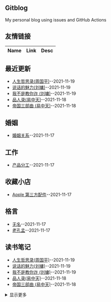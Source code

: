 ## Gitblog
My personal blog using issues and GitHub Actions
## 友情链接
| Name | Link | Desc | 
 | ---- | ---- | ---- |
## 最近更新
- [人生哲思录(周国平)](https://github.com/Luckyyyyyyy/phh-blog/issues/41)--2021-11-19
- [说话的魅力(刘墉)](https://github.com/Luckyyyyyyy/phh-blog/issues/40)--2021-11-19
- [我不是教你诈 (刘墉)](https://github.com/Luckyyyyyyy/phh-blog/issues/39)--2021-11-19
- [品人录(易中天)](https://github.com/Luckyyyyyyy/phh-blog/issues/38)--2021-11-18
- [帝国三部曲 (易中天)](https://github.com/Luckyyyyyyy/phh-blog/issues/37)--2021-11-18
## 婚姻
- [婚姻关系](https://github.com/Luckyyyyyyy/phh-blog/issues/9)--2021-11-17
## 工作
- [产品分工](https://github.com/Luckyyyyyyy/phh-blog/issues/13)--2021-11-17
## 收藏小店
- [Apple 第三方配件](https://github.com/Luckyyyyyyy/phh-blog/issues/6)--2021-11-17
## 格言
- [无名](https://github.com/Luckyyyyyyy/phh-blog/issues/8)--2021-11-17
- [老孔孟](https://github.com/Luckyyyyyyy/phh-blog/issues/7)--2021-11-17
## 读书笔记
- [人生哲思录(周国平)](https://github.com/Luckyyyyyyy/phh-blog/issues/41)--2021-11-19
- [说话的魅力(刘墉)](https://github.com/Luckyyyyyyy/phh-blog/issues/40)--2021-11-19
- [我不是教你诈 (刘墉)](https://github.com/Luckyyyyyyy/phh-blog/issues/39)--2021-11-19
- [品人录(易中天)](https://github.com/Luckyyyyyyy/phh-blog/issues/38)--2021-11-18
- [帝国三部曲 (易中天)](https://github.com/Luckyyyyyyy/phh-blog/issues/37)--2021-11-18
<details><summary>显示更多</summary>

- [江湖 (郭德纲)](https://github.com/Luckyyyyyyy/phh-blog/issues/36)--2021-11-18
- [把自己当回事儿(杨天真)](https://github.com/Luckyyyyyyy/phh-blog/issues/35)--2021-11-18
- [别想太多啦([日]名取芳彦)](https://github.com/Luckyyyyyyy/phh-blog/issues/34)--2021-11-18
- [弃猫 当我谈起父亲时(村上春树)](https://github.com/Luckyyyyyyy/phh-blog/issues/33)--2021-11-18
- [中国人史纲(柏杨)](https://github.com/Luckyyyyyyy/phh-blog/issues/32)--2021-11-18
- [幸福之路 (罗素)](https://github.com/Luckyyyyyyy/phh-blog/issues/30)--2021-11-17
- [七年就是一辈子 (李笑来)](https://github.com/Luckyyyyyyy/phh-blog/issues/29)--2021-11-17
- [草莓人生(荻原浩)](https://github.com/Luckyyyyyyy/phh-blog/issues/28)--2021-11-17
- [腾讯传1998—2016(吴晓波)](https://github.com/Luckyyyyyyy/phh-blog/issues/27)--2021-11-17
- [硅谷钢铁侠：埃隆·马斯克的冒险人生((美)阿什利·万斯)](https://github.com/Luckyyyyyyy/phh-blog/issues/26)--2021-11-17
- [道德经说什么 (韩鹏杰)](https://github.com/Luckyyyyyyy/phh-blog/issues/25)--2021-11-17
- [圆圈正义(罗翔)](https://github.com/Luckyyyyyyy/phh-blog/issues/24)--2021-11-17
- [华杉讲透《论语》](https://github.com/Luckyyyyyyy/phh-blog/issues/23)--2021-11-17
- [向上生长(九边)](https://github.com/Luckyyyyyyy/phh-blog/issues/22)--2021-11-17
- [少有人走的路1：心智成熟的旅程 (斯科特·派克)](https://github.com/Luckyyyyyyy/phh-blog/issues/21)--2021-11-17
- [中国式的情与爱 (武志红)](https://github.com/Luckyyyyyyy/phh-blog/issues/20)--2021-11-17
- [读就上瘾的中国史(温伯陵)](https://github.com/Luckyyyyyyy/phh-blog/issues/19)--2021-11-17
- [向前一步(谢丽尔·桑德伯格)](https://github.com/Luckyyyyyyy/phh-blog/issues/18)--2021-11-17
- [失控(KK系列) (凯文•凯利)](https://github.com/Luckyyyyyyy/phh-blog/issues/17)--2021-11-17
- [忘记书名1](https://github.com/Luckyyyyyyy/phh-blog/issues/16)--2021-11-17
- [一年顶十年（剽悍一只猫）](https://github.com/Luckyyyyyyy/phh-blog/issues/15)--2021-11-17
- [了凡四训](https://github.com/Luckyyyyyyy/phh-blog/issues/14)--2021-11-17
- [《情绳》-简媜](https://github.com/Luckyyyyyyy/phh-blog/issues/12)--2021-11-17
- [基督山伯爵](https://github.com/Luckyyyyyyy/phh-blog/issues/11)--2021-11-17
- [费曼学习法](https://github.com/Luckyyyyyyy/phh-blog/issues/10)--2021-11-17
- [刘墉. 我不是教你诈](https://github.com/Luckyyyyyyy/phh-blog/issues/5)--2021-11-17
</details>

